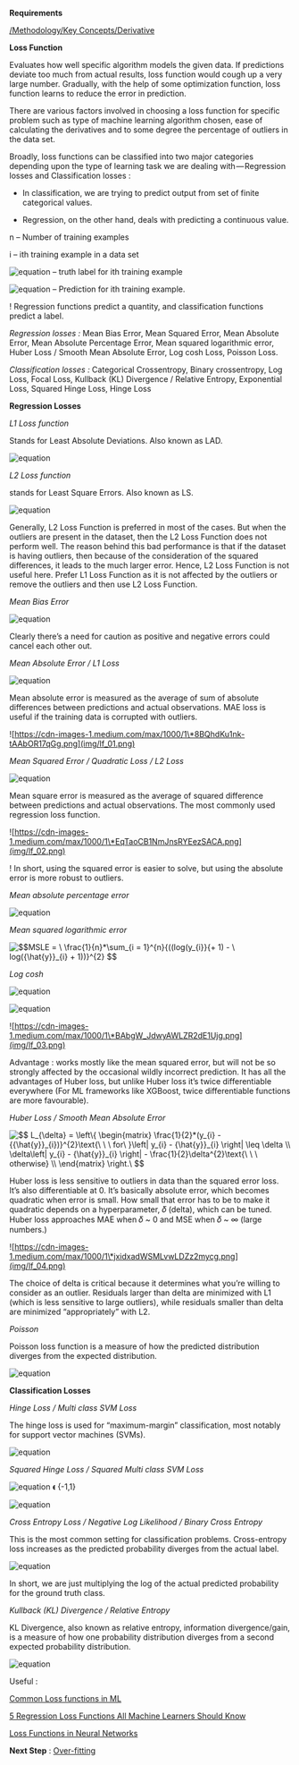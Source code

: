 **Requirements**

[/Methodology/Key Concepts/Derivative](/Key%20Concepts/Derivative.md)


**Loss Function**


Evaluates how well specific algorithm models the given data. If predictions
deviate too much from actual results, loss function would cough up a very large
number. Gradually, with the help of some optimization function, loss function
learns to reduce the error in prediction.

There are various factors involved in choosing a loss function for specific
problem such as type of machine learning algorithm chosen, ease of calculating
the derivatives and to some degree the percentage of outliers in the data set.

Broadly, loss functions can be classified into two major categories depending
upon the type of learning task we are dealing with — Regression losses and
Classification losses :

-   In classification, we are trying to predict output from set of finite
    categorical values.

-   Regression, on the other hand, deals with predicting a continuous value.

n – Number of training examples

i – ith training example in a data set

![equation](http://latex.codecogs.com/gif.latex?$$y_{i}$$) – truth label for ith training example

![equation](http://latex.codecogs.com/gif.latex?$${\hat{y}}_{i}$$) – Prediction for ith training example.

! Regression functions predict a quantity, and classification functions predict
a label.

*Regression losses :* Mean Bias Error, Mean Squared Error, Mean Absolute Error,
Mean Absolute Percentage Error, Mean squared logarithmic error, Huber Loss /
Smooth Mean Absolute Error, Log cosh Loss, Poisson Loss.

*Classification losses :* Categorical Crossentropy, Binary crossentropy, Log
Loss, Focal Loss, Kullback (KL) Divergence / Relative Entropy, Exponential Loss,
Squared Hinge Loss, Hinge Loss

**Regression Losses**

*L1 Loss function*

Stands for Least Absolute Deviations. Also known as LAD.

![equation](http://latex.codecogs.com/gif.latex?$$&space;L1LossFunction&space;=&space;\&space;\sum_{i&space;=&space;1}^{n}\left|&space;y_{i}&space;-&space;\&space;\hat{y_{i}}&space;\right|&space;$$)

*L2 Loss function*

stands for Least Square Errors. Also known as LS.

![equation](http://latex.codecogs.com/gif.latex?$$&space;L2LossFunction&space;=&space;\&space;\sum_{i&space;=&space;1}^{n}\left|&space;y_{i}&space;-&space;\&space;\hat{y_{i}}&space;\right|&space;$$)

Generally, L2 Loss Function is preferred in most of the cases. But when the
outliers are present in the dataset, then the L2 Loss Function does not perform
well. The reason behind this bad performance is that if the dataset is having
outliers, then because of the consideration of the squared differences, it leads
to the much larger error. Hence, L2 Loss Function is not useful here. Prefer L1
Loss Function as it is not affected by the outliers or remove the outliers and
then use L2 Loss Function.

*Mean Bias Error*

![equation](http://latex.codecogs.com/gif.latex?$$&space;MBE&space;=&space;\&space;\frac{\sum_{i&space;=&space;1}^{n}{{(y}_{i}&space;-&space;\&space;\hat{y_{i}})}}{n}&space;$$)

Clearly there’s a need for caution as positive and negative errors could cancel
each other out.

*Mean Absolute Error / L1 Loss*

![equation](http://latex.codecogs.com/gif.latex?$$&space;MAE&space;=&space;\&space;\frac{\sum_{i&space;=&space;1}^{n}\left|&space;y_{i}&space;-&space;\&space;\hat{y_{i}}&space;\right|}{n}&space;$$)

Mean absolute error is measured as the average of sum of absolute differences
between predictions and actual observations. MAE loss is useful if the training
data is corrupted with outliers.

![https://cdn-images-1.medium.com/max/1000/1\*8BQhdKu1nk-tAAbOR17qGg.png](img/lf_01.png)

*Mean Squared Error / Quadratic Loss / L2 Loss*

![equation](http://latex.codecogs.com/gif.latex?$$&space;MSE&space;=&space;\&space;\frac{\sum_{i&space;=&space;1}^{n}{(y_{i}&space;-&space;\&space;\hat{y_{i}})}^{2}}{n}&space;$$)

Mean square error is measured as the average of squared difference between
predictions and actual observations. The most commonly used regression loss
function.

![https://cdn-images-1.medium.com/max/1000/1\*EqTaoCB1NmJnsRYEezSACA.png](img/lf_02.png)

! In short, using the squared error is easier to solve, but using the absolute
error is more robust to outliers.

*Mean absolute percentage error*

![equation](http://latex.codecogs.com/gif.latex?$$&space;MAPE&space;=&space;\&space;\frac{1}{n}*\sum_{i&space;=&space;1}^{n}\frac{\left|&space;y_{i}&space;-&space;\&space;\hat{y_{i}}&space;\right|}{max(\left|&space;y_{i}&space;\right|,\&space;\epsilon)}*100&space;$$)

*Mean squared logarithmic error*

<img src="http://latex.codecogs.com/gif.latex?$$MSLE&space;=&space;\&space;\frac{1}{n}*\sum_{i&space;=&space;1}^{n}{((log(y_{i}}{&plus;&space;1)&space;-&space;\&space;log({\hat{y}}_{i}&space;&plus;&space;1))}^{2}&space;$$" title="$$MSLE = \ \frac{1}{n}*\sum_{i = 1}^{n}{((log(y_{i}}{+ 1) - \ log({\hat{y}}_{i} + 1))}^{2} $$" />

*Log cosh*

![equation](http://latex.codecogs.com/gif.latex?$$&space;{Log\&space;cosh}&space;=&space;\&space;\frac{1}{n}*\sum_{i&space;=&space;1}^{n}{log(cosh(}{\hat{y}}_{i}&space;-&space;\&space;y_{i}))&space;$$)

![equation](http://latex.codecogs.com/gif.latex?$$&space;\cosh\left(&space;t&space;\right)&space;=&space;\frac{\exp\left(&space;t&space;\right)&space;&plus;&space;exp(&space;-&space;t)}{2}&space;$$)

![https://cdn-images-1.medium.com/max/1000/1\*BAbgW_JdwyAWLZR2dE1Ujg.png](img/lf_03.png)

Advantage : works mostly like the mean squared error, but will not be so
strongly affected by the occasional wildly incorrect prediction. It has all the
advantages of Huber loss, but unlike Huber loss it’s twice differentiable
everywhere (For ML frameworks like XGBoost, twice differentiable functions are
more favourable).

*Huber Loss / Smooth Mean Absolute Error*

<img src="http://latex.codecogs.com/gif.latex?$$&space;L_{\delta}&space;=&space;\left\{&space;\begin{matrix}&space;\frac{1}{2}*(y_{i}&space;-&space;{{\hat{y}}_{i})}^{2}\text{\&space;\&space;\&space;for\&space;}\left|&space;y_{i}&space;-&space;{\hat{y}}_{i}&space;\right|&space;\leq&space;\delta&space;\\&space;\delta\left|&space;y_{i}&space;-&space;{\hat{y}}_{i}&space;\right|&space;-&space;\frac{1}{2}\delta^{2}\text{\&space;\&space;\&space;otherwise}&space;\\&space;\end{matrix}&space;\right.\&space;$$" title="$$ L_{\delta} = \left\{ \begin{matrix} \frac{1}{2}*(y_{i} - {{\hat{y}}_{i})}^{2}\text{\ \ \ for\ }\left| y_{i} - {\hat{y}}_{i} \right| \leq \delta \\ \delta\left| y_{i} - {\hat{y}}_{i} \right| - \frac{1}{2}\delta^{2}\text{\ \ \ otherwise} \\ \end{matrix} \right.\ $$" />

Huber loss is less sensitive to outliers in data than the squared error loss.
It’s also differentiable at 0. It’s basically absolute error, which becomes
quadratic when error is small. How small that error has to be to make it
quadratic depends on a hyperparameter, 𝛿 (delta), which can be tuned. Huber loss
approaches MAE when 𝛿 \~ 0 and MSE when 𝛿 \~ ∞ (large numbers.)

![https://cdn-images-1.medium.com/max/1000/1\*jxidxadWSMLvwLDZz2mycg.png](img/lf_04.png)

The choice of delta is critical because it determines what you’re willing to
consider as an outlier. Residuals larger than delta are minimized with L1 (which
is less sensitive to large outliers), while residuals smaller than delta are
minimized “appropriately” with L2.

*Poisson*

Poisson loss function is a measure of how the predicted distribution diverges
from the expected distribution.

![equation](http://latex.codecogs.com/gif.latex?$$&space;L&space;=&space;\frac{1}{n}\sum_{i&space;=&space;1}^{n}{({\hat{y}}_{i}&space;-&space;y_{i}*\log\left(&space;{\hat{y}}_{i}&space;\right))}&space;$$)

**Classification Losses**

*Hinge Loss / Multi class SVM Loss*

The hinge loss is used for “maximum-margin” classification, most notably for
support vector machines (SVMs).

![equation](http://latex.codecogs.com/gif.latex?$$&space;SVMLoss&space;=&space;\&space;\frac{1}{n}\sum_{i&space;=&space;1}^{n}{max(1&space;-&space;{\hat{y}}_{i}*y_{i},0)}&space;$$)

*Squared Hinge Loss / Squared Multi class SVM Loss*

![equation](http://latex.codecogs.com/gif.latex?$$y_{i}$$) 𝛜 {-1,1}

![equation](http://latex.codecogs.com/gif.latex?$$&space;SVMLossSquared&space;=&space;\&space;\frac{1}{n}\sum_{i&space;=&space;1}^{n}{(max(1&space;-&space;{\hat{y}}_{i}*y_{i},0))^{2}}&space;$$)

*Cross Entropy Loss / Negative Log Likelihood / Binary Cross Entropy*

This is the most common setting for classification problems. Cross-entropy loss
increases as the predicted probability diverges from the actual label.

![equation](http://latex.codecogs.com/gif.latex?$$&space;CrossEntropyLoss&space;=&space;\&space;-&space;\frac{1}{n}\sum_{i&space;=&space;1}^{n}{\lbrack&space;y_{i}\log\left(&space;{\hat{y}}_{i}&space;\right)&space;&plus;&space;\left(&space;1&space;-&space;y_{i}&space;\right)\log\left(&space;1&space;-&space;{\hat{y}}_{i}&space;\right)\rbrack}&space;$$)

In short, we are just multiplying the log of the actual predicted probability
for the ground truth class.

*Kullback (KL) Divergence / Relative Entropy*

KL Divergence, also known as relative entropy, information divergence/gain, is a
measure of how one probability distribution diverges from a second expected
probability distribution.

![equation](http://latex.codecogs.com/gif.latex?$$&space;L&space;=&space;\&space;\frac{1}{n}\sum_{i&space;=&space;1}^{n}{\lbrack&space;y_{i}&space;-&space;log(\frac{y_{i}}{{\hat{y}}_{i}})\rbrack}&space;=&space;\frac{1}{n}\sum_{i&space;=&space;1}^{n}{\left(&space;y_{i}*\log\left(&space;y_{i}&space;\right)&space;\right)&space;-&space;\frac{1}{n}\sum_{i&space;=&space;1}^{n}{(y_{i}*\log\left(&space;{\hat{y}}_{i}&space;\right))}}&space;$$)

Useful :

[Common Loss functions in ML](https://towardsdatascience.com/common-loss-functions-in-machine-learning-46af0ffc4d23)

[5 Regression Loss Functions All Machine Learners Should Know](https://heartbeat.fritz.ai/5-regression-loss-functions-all-machine-learners-should-know-4fb140e9d4b0)

[Loss Functions in Neural Networks](https://isaacchanghau.github.io/post/loss_functions/)

**Next Step** : [Over-fitting](/Key%20Concepts/Over-fitting.md)
